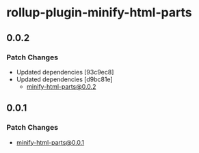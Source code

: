 # rollup-plugin-minify-html-parts

## 0.0.2

### Patch Changes

- Updated dependencies [93c9ec8]
- Updated dependencies [d9bc81e]
  - minify-html-parts@0.0.2

## 0.0.1

### Patch Changes

- minify-html-parts@0.0.1
